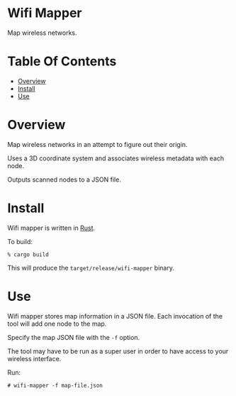 # Wifi Mapper
Map wireless networks.

# Table Of Contents
- [Overview](#overview)
- [Install](#install)
- [Use](#use)

# Overview
Map wireless networks in an attempt to figure out their origin.

Uses a 3D coordinate system and associates wireless metadata with each node.

Outputs scanned nodes to a JSON file.

# Install
Wifi mapper is written in [Rust](https://www.rust-lang.org/).

To build:

```
% cargo build
```

This will produce the `target/release/wifi-mapper` binary.

# Use
Wifi mapper stores map information in a JSON file. Each invocation of the tool 
will add one node to the map.

Specify the map JSON file with the `-f` option.  

The tool may have to be run as a super user in order to have access to your 
wireless interface.

Run:

```
# wifi-mapper -f map-file.json
```
